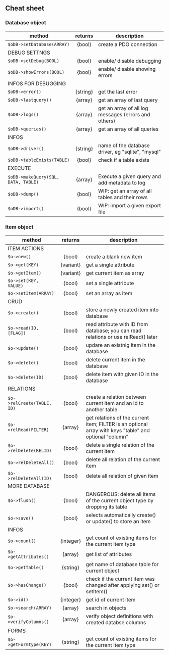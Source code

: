 ## Cheat sheet

### Database object

| method                          | returns   | description
|---                              |:---:      |---
| ``$oDB->setDatabase(ARRAY)``    | {bool}    | create a PDO connection
| DEBUG SETTNGS
| ``$oDB->setDebug(BOOL)``        | {bool}    | enable/ disable debugging
| ``$oDB->showErrors(BOOL)``      | {bool}    | enable/ disable showing errors
| INFOS FOR DEBUGGING
| ``$oDB->error()``               | {string}  | get the last error
| ``$oDB->lastquery()``           | {array}   | get an array of last query
| ``$oDB->logs()``                | {array}   | get an array of all log messages (errors and others)
| ``$oDB->queries()``             | {array}   | get an array of all queries
| INFOS
| ``$oDB->driver()``              | {string}  | name of the database driver, eg "sqlite", "mysql"
| ``$oDB->tableExists(TABLE)``    | {bool}    | check if a table exists
| EXECUTE
| ``$oDB->makeQuery(SQL, DATA, TABLE)`` | {array}   | Execute a given query and add metadata to log
| ``$oDB->dump()``                | {bool}    | WIP: get an array of all tables and their rows
| ``$oDB->import()``              | {bool}    | WIP: import a given export file

### Item object

| method                          | returns   | description
|---                              |:---:      |---
| ITEM ACTIONS
| ``$o->new()``                   | {bool}    | create a blank new item
| ``$o->get(KEY)``                | {variant} | get a single attribute
| ``$o->getItem()``               | {variant} | get current item as array
| ``$o->set(KEY, VALUE)``         | {bool}    | set a single attribute
| ``$o->setItem(ARRAY)``          | {bool}    | set an array as item
| CRUD
| ``$o->create()``                | {bool}    | store a newly created item into database
| ``$o->read(ID,[FLAG])``         | {bool}    | read attribute with ID from database; you can read relations or use relRead() later
| ``$o->update()``                | {bool}    | updare an existnig item in the database
| ``$o->delete()``                | {bool}    | delete current item in the database
| ``$o->delete(ID)``              | {bool}    | delete item with given ID in the database
| RELATIONS
| ``$o->relCreate(TABLE, ID)``    | {bool}    | create a relation between current item and an id to another table
| ``$o->relRead(FILTER)``         | {array}   | get relations of the current item; FILTER is an optional array with keys "table" and optional "column"
| ``$o->relDelete(RELID)``        | {bool}    | delete a single relation of the current item 
| ``$o->relDeleteAll()``          | {bool}    | delete all relation of the current item 
| ``$o->relDeleteAll(ID)``        | {bool}    | delete all relation of given item 
| MORE DATABASE
| ``$o->flush()``                 | {bool}    | DANGEROUS: delete all items of the current object type by dropping its table
| ``$o->save()``                  | {bool}    | selects automatically create() or update() to store an item
| INFOS
| ``$o->count()``                 | {integer} | get count of existing items for the current item type
| ``$o->getAttributes()``         | {array}   | get list of attributes
| ``$o->getTable()``              | {string}  | get name of database table for current object
| ``$o->hasChange()``             | {bool}    | check if the current item was changed after applying set() or setItem()
| ``$o->id()``                    | {integer} | get id of current item
| ``$o->search(ARRAY)``           | {array}   | search in objects
| ``$o->verifyColumns()``         | {array}   | verify object definitions with created databse columns
| FORMS
| ``$o->getFormtype(KEY)``        | {string}  | get count of existing items for the current item type

